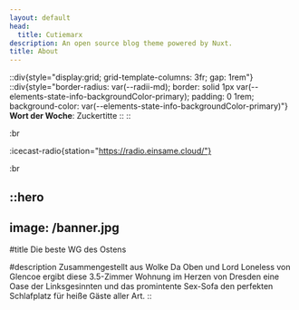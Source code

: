 ```yaml
---
layout: default
head:
  title: Cutiemarx
description: An open source blog theme powered by Nuxt.
title: About
---
```


::div{style="display:grid; grid-template-columns: 3fr; gap: 1rem"}
  ::div{style="border-radius: var(--radii-md); border: solid 1px var(--elements-state-info-backgroundColor-primary); padding: 0 1rem; background-color: var(--elements-state-info-backgroundColor-primary)"}
    **Wort der Woche**: Zuckertitte
  ::
::

:br

:icecast-radio{station="https://radio.einsame.cloud/"}

:br

::hero
---
image: /banner.jpg
---
#title
Die beste WG des Ostens

#description
Zusammengestellt aus Wolke Da Oben und Lord Loneless von Glencoe ergibt diese 3.5-Zimmer Wohnung im Herzen von Dresden eine Oase der Linksgesinnten und das promintente Sex-Sofa den perfekten Schlafplatz für heiße Gäste aller Art.
::
